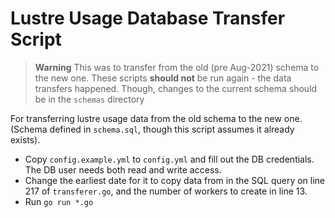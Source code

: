 # Lustre Usage Database Transfer Script

> **Warning**
> This was to transfer from the old (pre Aug-2021) schema to the new one. These scripts **should not** be run again - the data transfers happened. Though, changes to the current schema should be in the `schemas` directory

For transferring lustre usage data from the old schema to the new one. (Schema defined in `schema.sql`, though this script assumes it already exists).

- Copy `config.example.yml` to `config.yml` and fill out the DB credentials. The DB user needs both read and write access.
- Change the earliest date for it to copy data from in the SQL query on line 217 of `transferer.go`, and the number of workers to create in line 13.
- Run `go run *.go` 